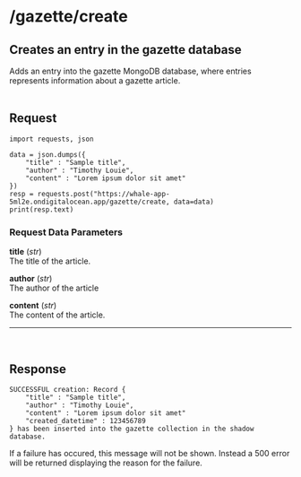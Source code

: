 # /gazette/create

## Creates an entry in the gazette database
Adds an entry into the gazette MongoDB database, where entries represents information about a gazette article.
<br><br>

## Request

    import requests, json

    data = json.dumps({
        "title" : "Sample title",
        "author" : "Timothy Louie",
        "content" : "Lorem ipsum dolor sit amet"
    })
    resp = requests.post("https://whale-app-5ml2e.ondigitalocean.app/gazette/create, data=data)
    print(resp.text)

### Request Data Parameters

**title** (*str*) <br>
    The title of the article.

**author** (*str*) <br>
    The author of the article

**content** (*str*) <br>
    The content of the article.

<hr> <br>

## Response
    
    SUCCESSFUL creation: Record {      
        "title" : "Sample title",
        "author" : "Timothy Louie",
        "content" : "Lorem ipsum dolor sit amet"
        "created_datetime" : 123456789
    } has been inserted into the gazette collection in the shadow database.

If a failure has occured, this message will not be shown. Instead a 500 error will be returned displaying the reason for the failure.